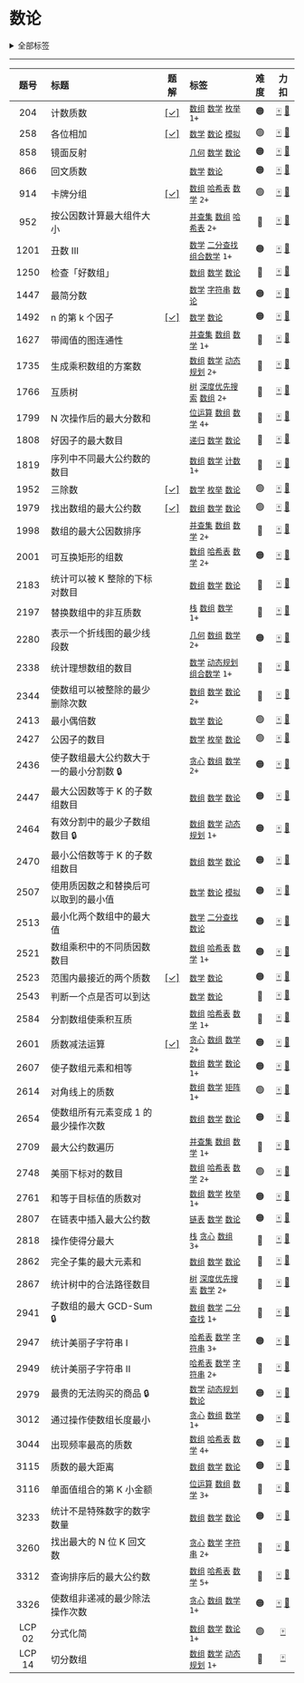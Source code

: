 # 数论

<details><summary>全部标签</summary>

**数据结构**

[`数组`](/tag/array.md) [`矩阵`](/tag/matrix.md) [`链表`](/tag/linked-list.md) [`双向链表`](/tag/doubly-linked-list.md) [`栈`](/tag/stack.md) [`单调栈`](/tag/monotonic-stack.md) [`队列`](/tag/queue.md) [`单调队列`](/tag/monotonic-queue.md) [`堆（优先队列）`](/tag/heap-priority-queue.md) [`哈希表`](/tag/hash-table.md) [`字符串`](/tag/string.md) [`字符串匹配`](/tag/string-matching.md) [`树`](/tag/tree.md) [`二叉树`](/tag/binary-tree.md) [`二叉搜索树`](/tag/binary-search-tree.md) [`最小生成树`](/tag/minimum-spanning-tree.md) [`图`](/tag/graph.md) [`有序集合`](/tag/ordered-set.md) [`拓扑排序`](/tag/topological-sort.md) [`最短路`](/tag/shortest-path.md) [`强连通分量`](/tag/strongly-connected-component.md) [`欧拉回路`](/tag/eulerian-circuit.md) [`双连通分量`](/tag/biconnected-component.md) [`并查集`](/tag/union-find.md) [`字典树`](/tag/trie.md) [`线段树`](/tag/segment-tree.md) [`树状数组`](/tag/binary-indexed-tree.md) [`后缀数组`](/tag/suffix-array.md)

**算法**

[`枚举`](/tag/enumeration.md) [`递归`](/tag/recursion.md) [`分治`](/tag/divide-and-conquer.md) [`回溯`](/tag/backtracking.md) [`贪心`](/tag/greedy.md) [`动态规划`](/tag/dynamic-programming.md) [`排序`](/tag/sorting.md) [`桶排序`](/tag/bucket-sort.md) [`计数排序`](/tag/counting-sort.md) [`基数排序`](/tag/radix-sort.md) [`归并排序`](/tag/merge-sort.md) [`快速选择`](/tag/quickselect.md) [`二分查找`](/tag/binary-search.md) [`记忆化搜索`](/tag/memoization.md) [`深度优先搜索`](/tag/depth-first-search.md) [`广度优先搜索`](/tag/breadth-first-search.md) [`双指针`](/tag/two-pointers.md) [`位运算`](/tag/bit-manipulation.md) [`前缀和`](/tag/prefix-sum.md) [`计数`](/tag/counting.md) [`滑动窗口`](/tag/sliding-window.md) [`状态压缩`](/tag/bitmask.md) [`哈希函数`](/tag/hash-function.md) [`滚动哈希`](/tag/rolling-hash.md) [`扫描线`](/tag/line-sweep.md)

**其他**

[`数学`](/tag/math.md) <span class="blue">数论</span> [`几何`](/tag/geometry.md) [`博弈`](/tag/game-theory.md) [`模拟`](/tag/simulation.md) [`组合数学`](/tag/combinatorics.md) [`随机化`](/tag/randomized.md) [`概率与统计`](/tag/probability-and-statistics.md) [`水塘抽样`](/tag/reservoir-sampling.md) [`拒绝采样`](/tag/rejection-sampling.md) [`数据库`](/tag/database.md) [`设计`](/tag/design.md) [`数据流`](/tag/data-stream.md) [`脑筋急转弯`](/tag/brainteaser.md) [`交互`](/tag/interactive.md) [`迭代器`](/tag/iterator.md) [`多线程`](/tag/concurrency.md)
</details>

---

<!-- prettier-ignore -->
| 题号 | 标题 | 题解 | 标签 | 难度 | 力扣 |
| :------: | :------ | :------: | :------ | :------: | :------: |
| 204 | 计数质数 | [[✓]](/problem/0204.md) |  [`数组`](/tag/array.md) [`数学`](/tag/math.md) [`枚举`](/tag/enumeration.md) `1+` | 🟠 | [🀄️](https://leetcode.cn/problems/count-primes) [🔗](https://leetcode.com/problems/count-primes) |
| 258 | 各位相加 | [[✓]](/problem/0258.md) |  [`数学`](/tag/math.md) [`数论`](/tag/number-theory.md) [`模拟`](/tag/simulation.md) | 🟢 | [🀄️](https://leetcode.cn/problems/add-digits) [🔗](https://leetcode.com/problems/add-digits) |
| 858 | 镜面反射 |  |  [`几何`](/tag/geometry.md) [`数学`](/tag/math.md) [`数论`](/tag/number-theory.md) | 🟠 | [🀄️](https://leetcode.cn/problems/mirror-reflection) [🔗](https://leetcode.com/problems/mirror-reflection) |
| 866 | 回文质数 |  |  [`数学`](/tag/math.md) [`数论`](/tag/number-theory.md) | 🟠 | [🀄️](https://leetcode.cn/problems/prime-palindrome) [🔗](https://leetcode.com/problems/prime-palindrome) |
| 914 | 卡牌分组 | [[✓]](/problem/0914.md) |  [`数组`](/tag/array.md) [`哈希表`](/tag/hash-table.md) [`数学`](/tag/math.md) `2+` | 🟢 | [🀄️](https://leetcode.cn/problems/x-of-a-kind-in-a-deck-of-cards) [🔗](https://leetcode.com/problems/x-of-a-kind-in-a-deck-of-cards) |
| 952 | 按公因数计算最大组件大小 |  |  [`并查集`](/tag/union-find.md) [`数组`](/tag/array.md) [`哈希表`](/tag/hash-table.md) `2+` | 🔴 | [🀄️](https://leetcode.cn/problems/largest-component-size-by-common-factor) [🔗](https://leetcode.com/problems/largest-component-size-by-common-factor) |
| 1201 | 丑数 III |  |  [`数学`](/tag/math.md) [`二分查找`](/tag/binary-search.md) [`组合数学`](/tag/combinatorics.md) `1+` | 🟠 | [🀄️](https://leetcode.cn/problems/ugly-number-iii) [🔗](https://leetcode.com/problems/ugly-number-iii) |
| 1250 | 检查「好数组」 |  |  [`数组`](/tag/array.md) [`数学`](/tag/math.md) [`数论`](/tag/number-theory.md) | 🔴 | [🀄️](https://leetcode.cn/problems/check-if-it-is-a-good-array) [🔗](https://leetcode.com/problems/check-if-it-is-a-good-array) |
| 1447 | 最简分数 |  |  [`数学`](/tag/math.md) [`字符串`](/tag/string.md) [`数论`](/tag/number-theory.md) | 🟠 | [🀄️](https://leetcode.cn/problems/simplified-fractions) [🔗](https://leetcode.com/problems/simplified-fractions) |
| 1492 | n 的第 k 个因子 | [[✓]](/problem/1492.md) |  [`数学`](/tag/math.md) [`数论`](/tag/number-theory.md) | 🟠 | [🀄️](https://leetcode.cn/problems/the-kth-factor-of-n) [🔗](https://leetcode.com/problems/the-kth-factor-of-n) |
| 1627 | 带阈值的图连通性 |  |  [`并查集`](/tag/union-find.md) [`数组`](/tag/array.md) [`数学`](/tag/math.md) `1+` | 🔴 | [🀄️](https://leetcode.cn/problems/graph-connectivity-with-threshold) [🔗](https://leetcode.com/problems/graph-connectivity-with-threshold) |
| 1735 | 生成乘积数组的方案数 |  |  [`数组`](/tag/array.md) [`数学`](/tag/math.md) [`动态规划`](/tag/dynamic-programming.md) `2+` | 🔴 | [🀄️](https://leetcode.cn/problems/count-ways-to-make-array-with-product) [🔗](https://leetcode.com/problems/count-ways-to-make-array-with-product) |
| 1766 | 互质树 |  |  [`树`](/tag/tree.md) [`深度优先搜索`](/tag/depth-first-search.md) [`数组`](/tag/array.md) `2+` | 🔴 | [🀄️](https://leetcode.cn/problems/tree-of-coprimes) [🔗](https://leetcode.com/problems/tree-of-coprimes) |
| 1799 | N 次操作后的最大分数和 |  |  [`位运算`](/tag/bit-manipulation.md) [`数组`](/tag/array.md) [`数学`](/tag/math.md) `4+` | 🔴 | [🀄️](https://leetcode.cn/problems/maximize-score-after-n-operations) [🔗](https://leetcode.com/problems/maximize-score-after-n-operations) |
| 1808 | 好因子的最大数目 |  |  [`递归`](/tag/recursion.md) [`数学`](/tag/math.md) [`数论`](/tag/number-theory.md) | 🔴 | [🀄️](https://leetcode.cn/problems/maximize-number-of-nice-divisors) [🔗](https://leetcode.com/problems/maximize-number-of-nice-divisors) |
| 1819 | 序列中不同最大公约数的数目 |  |  [`数组`](/tag/array.md) [`数学`](/tag/math.md) [`计数`](/tag/counting.md) `1+` | 🔴 | [🀄️](https://leetcode.cn/problems/number-of-different-subsequences-gcds) [🔗](https://leetcode.com/problems/number-of-different-subsequences-gcds) |
| 1952 | 三除数 | [[✓]](/problem/1952.md) |  [`数学`](/tag/math.md) [`枚举`](/tag/enumeration.md) [`数论`](/tag/number-theory.md) | 🟢 | [🀄️](https://leetcode.cn/problems/three-divisors) [🔗](https://leetcode.com/problems/three-divisors) |
| 1979 | 找出数组的最大公约数 | [[✓]](/problem/1979.md) |  [`数组`](/tag/array.md) [`数学`](/tag/math.md) [`数论`](/tag/number-theory.md) | 🟢 | [🀄️](https://leetcode.cn/problems/find-greatest-common-divisor-of-array) [🔗](https://leetcode.com/problems/find-greatest-common-divisor-of-array) |
| 1998 | 数组的最大公因数排序 |  |  [`并查集`](/tag/union-find.md) [`数组`](/tag/array.md) [`数学`](/tag/math.md) `2+` | 🔴 | [🀄️](https://leetcode.cn/problems/gcd-sort-of-an-array) [🔗](https://leetcode.com/problems/gcd-sort-of-an-array) |
| 2001 | 可互换矩形的组数 |  |  [`数组`](/tag/array.md) [`哈希表`](/tag/hash-table.md) [`数学`](/tag/math.md) `2+` | 🟠 | [🀄️](https://leetcode.cn/problems/number-of-pairs-of-interchangeable-rectangles) [🔗](https://leetcode.com/problems/number-of-pairs-of-interchangeable-rectangles) |
| 2183 | 统计可以被 K 整除的下标对数目 |  |  [`数组`](/tag/array.md) [`数学`](/tag/math.md) [`数论`](/tag/number-theory.md) | 🔴 | [🀄️](https://leetcode.cn/problems/count-array-pairs-divisible-by-k) [🔗](https://leetcode.com/problems/count-array-pairs-divisible-by-k) |
| 2197 | 替换数组中的非互质数 |  |  [`栈`](/tag/stack.md) [`数组`](/tag/array.md) [`数学`](/tag/math.md) `1+` | 🔴 | [🀄️](https://leetcode.cn/problems/replace-non-coprime-numbers-in-array) [🔗](https://leetcode.com/problems/replace-non-coprime-numbers-in-array) |
| 2280 | 表示一个折线图的最少线段数 |  |  [`几何`](/tag/geometry.md) [`数组`](/tag/array.md) [`数学`](/tag/math.md) `2+` | 🟠 | [🀄️](https://leetcode.cn/problems/minimum-lines-to-represent-a-line-chart) [🔗](https://leetcode.com/problems/minimum-lines-to-represent-a-line-chart) |
| 2338 | 统计理想数组的数目 |  |  [`数学`](/tag/math.md) [`动态规划`](/tag/dynamic-programming.md) [`组合数学`](/tag/combinatorics.md) `1+` | 🔴 | [🀄️](https://leetcode.cn/problems/count-the-number-of-ideal-arrays) [🔗](https://leetcode.com/problems/count-the-number-of-ideal-arrays) |
| 2344 | 使数组可以被整除的最少删除次数 |  |  [`数组`](/tag/array.md) [`数学`](/tag/math.md) [`数论`](/tag/number-theory.md) `2+` | 🔴 | [🀄️](https://leetcode.cn/problems/minimum-deletions-to-make-array-divisible) [🔗](https://leetcode.com/problems/minimum-deletions-to-make-array-divisible) |
| 2413 | 最小偶倍数 |  |  [`数学`](/tag/math.md) [`数论`](/tag/number-theory.md) | 🟢 | [🀄️](https://leetcode.cn/problems/smallest-even-multiple) [🔗](https://leetcode.com/problems/smallest-even-multiple) |
| 2427 | 公因子的数目 |  |  [`数学`](/tag/math.md) [`枚举`](/tag/enumeration.md) [`数论`](/tag/number-theory.md) | 🟢 | [🀄️](https://leetcode.cn/problems/number-of-common-factors) [🔗](https://leetcode.com/problems/number-of-common-factors) |
| 2436 | 使子数组最大公约数大于一的最小分割数 🔒 |  |  [`贪心`](/tag/greedy.md) [`数组`](/tag/array.md) [`数学`](/tag/math.md) `2+` | 🟠 | [🀄️](https://leetcode.cn/problems/minimum-split-into-subarrays-with-gcd-greater-than-one) [🔗](https://leetcode.com/problems/minimum-split-into-subarrays-with-gcd-greater-than-one) |
| 2447 | 最大公因数等于 K 的子数组数目 |  |  [`数组`](/tag/array.md) [`数学`](/tag/math.md) [`数论`](/tag/number-theory.md) | 🟠 | [🀄️](https://leetcode.cn/problems/number-of-subarrays-with-gcd-equal-to-k) [🔗](https://leetcode.com/problems/number-of-subarrays-with-gcd-equal-to-k) |
| 2464 | 有效分割中的最少子数组数目 🔒 |  |  [`数组`](/tag/array.md) [`数学`](/tag/math.md) [`动态规划`](/tag/dynamic-programming.md) `1+` | 🟠 | [🀄️](https://leetcode.cn/problems/minimum-subarrays-in-a-valid-split) [🔗](https://leetcode.com/problems/minimum-subarrays-in-a-valid-split) |
| 2470 | 最小公倍数等于 K 的子数组数目 |  |  [`数组`](/tag/array.md) [`数学`](/tag/math.md) [`数论`](/tag/number-theory.md) | 🟠 | [🀄️](https://leetcode.cn/problems/number-of-subarrays-with-lcm-equal-to-k) [🔗](https://leetcode.com/problems/number-of-subarrays-with-lcm-equal-to-k) |
| 2507 | 使用质因数之和替换后可以取到的最小值 |  |  [`数学`](/tag/math.md) [`数论`](/tag/number-theory.md) [`模拟`](/tag/simulation.md) | 🟠 | [🀄️](https://leetcode.cn/problems/smallest-value-after-replacing-with-sum-of-prime-factors) [🔗](https://leetcode.com/problems/smallest-value-after-replacing-with-sum-of-prime-factors) |
| 2513 | 最小化两个数组中的最大值 |  |  [`数学`](/tag/math.md) [`二分查找`](/tag/binary-search.md) [`数论`](/tag/number-theory.md) | 🟠 | [🀄️](https://leetcode.cn/problems/minimize-the-maximum-of-two-arrays) [🔗](https://leetcode.com/problems/minimize-the-maximum-of-two-arrays) |
| 2521 | 数组乘积中的不同质因数数目 |  |  [`数组`](/tag/array.md) [`哈希表`](/tag/hash-table.md) [`数学`](/tag/math.md) `1+` | 🟠 | [🀄️](https://leetcode.cn/problems/distinct-prime-factors-of-product-of-array) [🔗](https://leetcode.com/problems/distinct-prime-factors-of-product-of-array) |
| 2523 | 范围内最接近的两个质数 | [[✓]](/problem/2523.md) |  [`数学`](/tag/math.md) [`数论`](/tag/number-theory.md) | 🟠 | [🀄️](https://leetcode.cn/problems/closest-prime-numbers-in-range) [🔗](https://leetcode.com/problems/closest-prime-numbers-in-range) |
| 2543 | 判断一个点是否可以到达 |  |  [`数学`](/tag/math.md) [`数论`](/tag/number-theory.md) | 🔴 | [🀄️](https://leetcode.cn/problems/check-if-point-is-reachable) [🔗](https://leetcode.com/problems/check-if-point-is-reachable) |
| 2584 | 分割数组使乘积互质 |  |  [`数组`](/tag/array.md) [`哈希表`](/tag/hash-table.md) [`数学`](/tag/math.md) `1+` | 🔴 | [🀄️](https://leetcode.cn/problems/split-the-array-to-make-coprime-products) [🔗](https://leetcode.com/problems/split-the-array-to-make-coprime-products) |
| 2601 | 质数减法运算 | [[✓]](/problem/2601.md) |  [`贪心`](/tag/greedy.md) [`数组`](/tag/array.md) [`数学`](/tag/math.md) `2+` | 🟠 | [🀄️](https://leetcode.cn/problems/prime-subtraction-operation) [🔗](https://leetcode.com/problems/prime-subtraction-operation) |
| 2607 | 使子数组元素和相等 |  |  [`数组`](/tag/array.md) [`数学`](/tag/math.md) [`数论`](/tag/number-theory.md) `1+` | 🟠 | [🀄️](https://leetcode.cn/problems/make-k-subarray-sums-equal) [🔗](https://leetcode.com/problems/make-k-subarray-sums-equal) |
| 2614 | 对角线上的质数 |  |  [`数组`](/tag/array.md) [`数学`](/tag/math.md) [`矩阵`](/tag/matrix.md) `1+` | 🟢 | [🀄️](https://leetcode.cn/problems/prime-in-diagonal) [🔗](https://leetcode.com/problems/prime-in-diagonal) |
| 2654 | 使数组所有元素变成 1 的最少操作次数 |  |  [`数组`](/tag/array.md) [`数学`](/tag/math.md) [`数论`](/tag/number-theory.md) | 🟠 | [🀄️](https://leetcode.cn/problems/minimum-number-of-operations-to-make-all-array-elements-equal-to-1) [🔗](https://leetcode.com/problems/minimum-number-of-operations-to-make-all-array-elements-equal-to-1) |
| 2709 | 最大公约数遍历 |  |  [`并查集`](/tag/union-find.md) [`数组`](/tag/array.md) [`数学`](/tag/math.md) `1+` | 🔴 | [🀄️](https://leetcode.cn/problems/greatest-common-divisor-traversal) [🔗](https://leetcode.com/problems/greatest-common-divisor-traversal) |
| 2748 | 美丽下标对的数目 |  |  [`数组`](/tag/array.md) [`哈希表`](/tag/hash-table.md) [`数学`](/tag/math.md) `2+` | 🟢 | [🀄️](https://leetcode.cn/problems/number-of-beautiful-pairs) [🔗](https://leetcode.com/problems/number-of-beautiful-pairs) |
| 2761 | 和等于目标值的质数对 |  |  [`数组`](/tag/array.md) [`数学`](/tag/math.md) [`枚举`](/tag/enumeration.md) `1+` | 🟠 | [🀄️](https://leetcode.cn/problems/prime-pairs-with-target-sum) [🔗](https://leetcode.com/problems/prime-pairs-with-target-sum) |
| 2807 | 在链表中插入最大公约数 |  |  [`链表`](/tag/linked-list.md) [`数学`](/tag/math.md) [`数论`](/tag/number-theory.md) | 🟠 | [🀄️](https://leetcode.cn/problems/insert-greatest-common-divisors-in-linked-list) [🔗](https://leetcode.com/problems/insert-greatest-common-divisors-in-linked-list) |
| 2818 | 操作使得分最大 |  |  [`栈`](/tag/stack.md) [`贪心`](/tag/greedy.md) [`数组`](/tag/array.md) `3+` | 🔴 | [🀄️](https://leetcode.cn/problems/apply-operations-to-maximize-score) [🔗](https://leetcode.com/problems/apply-operations-to-maximize-score) |
| 2862 | 完全子集的最大元素和 |  |  [`数组`](/tag/array.md) [`数学`](/tag/math.md) [`数论`](/tag/number-theory.md) | 🔴 | [🀄️](https://leetcode.cn/problems/maximum-element-sum-of-a-complete-subset-of-indices) [🔗](https://leetcode.com/problems/maximum-element-sum-of-a-complete-subset-of-indices) |
| 2867 | 统计树中的合法路径数目 |  |  [`树`](/tag/tree.md) [`深度优先搜索`](/tag/depth-first-search.md) [`数学`](/tag/math.md) `2+` | 🔴 | [🀄️](https://leetcode.cn/problems/count-valid-paths-in-a-tree) [🔗](https://leetcode.com/problems/count-valid-paths-in-a-tree) |
| 2941 | 子数组的最大 GCD-Sum 🔒 |  |  [`数组`](/tag/array.md) [`数学`](/tag/math.md) [`二分查找`](/tag/binary-search.md) `1+` | 🔴 | [🀄️](https://leetcode.cn/problems/maximum-gcd-sum-of-a-subarray) [🔗](https://leetcode.com/problems/maximum-gcd-sum-of-a-subarray) |
| 2947 | 统计美丽子字符串 I |  |  [`哈希表`](/tag/hash-table.md) [`数学`](/tag/math.md) [`字符串`](/tag/string.md) `3+` | 🟠 | [🀄️](https://leetcode.cn/problems/count-beautiful-substrings-i) [🔗](https://leetcode.com/problems/count-beautiful-substrings-i) |
| 2949 | 统计美丽子字符串 II |  |  [`哈希表`](/tag/hash-table.md) [`数学`](/tag/math.md) [`字符串`](/tag/string.md) `2+` | 🔴 | [🀄️](https://leetcode.cn/problems/count-beautiful-substrings-ii) [🔗](https://leetcode.com/problems/count-beautiful-substrings-ii) |
| 2979 | 最贵的无法购买的商品 🔒 |  |  [`数学`](/tag/math.md) [`动态规划`](/tag/dynamic-programming.md) [`数论`](/tag/number-theory.md) | 🟠 | [🀄️](https://leetcode.cn/problems/most-expensive-item-that-can-not-be-bought) [🔗](https://leetcode.com/problems/most-expensive-item-that-can-not-be-bought) |
| 3012 | 通过操作使数组长度最小 |  |  [`贪心`](/tag/greedy.md) [`数组`](/tag/array.md) [`数学`](/tag/math.md) `1+` | 🟠 | [🀄️](https://leetcode.cn/problems/minimize-length-of-array-using-operations) [🔗](https://leetcode.com/problems/minimize-length-of-array-using-operations) |
| 3044 | 出现频率最高的质数 |  |  [`数组`](/tag/array.md) [`哈希表`](/tag/hash-table.md) [`数学`](/tag/math.md) `4+` | 🟠 | [🀄️](https://leetcode.cn/problems/most-frequent-prime) [🔗](https://leetcode.com/problems/most-frequent-prime) |
| 3115 | 质数的最大距离 |  |  [`数组`](/tag/array.md) [`数学`](/tag/math.md) [`数论`](/tag/number-theory.md) | 🟠 | [🀄️](https://leetcode.cn/problems/maximum-prime-difference) [🔗](https://leetcode.com/problems/maximum-prime-difference) |
| 3116 | 单面值组合的第 K 小金额 |  |  [`位运算`](/tag/bit-manipulation.md) [`数组`](/tag/array.md) [`数学`](/tag/math.md) `3+` | 🔴 | [🀄️](https://leetcode.cn/problems/kth-smallest-amount-with-single-denomination-combination) [🔗](https://leetcode.com/problems/kth-smallest-amount-with-single-denomination-combination) |
| 3233 | 统计不是特殊数字的数字数量 |  |  [`数组`](/tag/array.md) [`数学`](/tag/math.md) [`数论`](/tag/number-theory.md) | 🟠 | [🀄️](https://leetcode.cn/problems/find-the-count-of-numbers-which-are-not-special) [🔗](https://leetcode.com/problems/find-the-count-of-numbers-which-are-not-special) |
| 3260 | 找出最大的 N 位 K 回文数 |  |  [`贪心`](/tag/greedy.md) [`数学`](/tag/math.md) [`字符串`](/tag/string.md) `2+` | 🔴 | [🀄️](https://leetcode.cn/problems/find-the-largest-palindrome-divisible-by-k) [🔗](https://leetcode.com/problems/find-the-largest-palindrome-divisible-by-k) |
| 3312 | 查询排序后的最大公约数 |  |  [`数组`](/tag/array.md) [`哈希表`](/tag/hash-table.md) [`数学`](/tag/math.md) `5+` | 🔴 | [🀄️](https://leetcode.cn/problems/sorted-gcd-pair-queries) [🔗](https://leetcode.com/problems/sorted-gcd-pair-queries) |
| 3326 | 使数组非递减的最少除法操作次数 |  |  [`贪心`](/tag/greedy.md) [`数组`](/tag/array.md) [`数学`](/tag/math.md) `1+` | 🟠 | [🀄️](https://leetcode.cn/problems/minimum-division-operations-to-make-array-non-decreasing) [🔗](https://leetcode.com/problems/minimum-division-operations-to-make-array-non-decreasing) |
| LCP 02 | 分式化简 |  |  [`数组`](/tag/array.md) [`数学`](/tag/math.md) [`数论`](/tag/number-theory.md) `1+` | 🟢 | [🀄️](https://leetcode.cn/problems/deep-dark-fraction) |
| LCP 14 | 切分数组 |  |  [`数组`](/tag/array.md) [`数学`](/tag/math.md) [`动态规划`](/tag/dynamic-programming.md) `1+` | 🔴 | [🀄️](https://leetcode.cn/problems/qie-fen-shu-zu) |